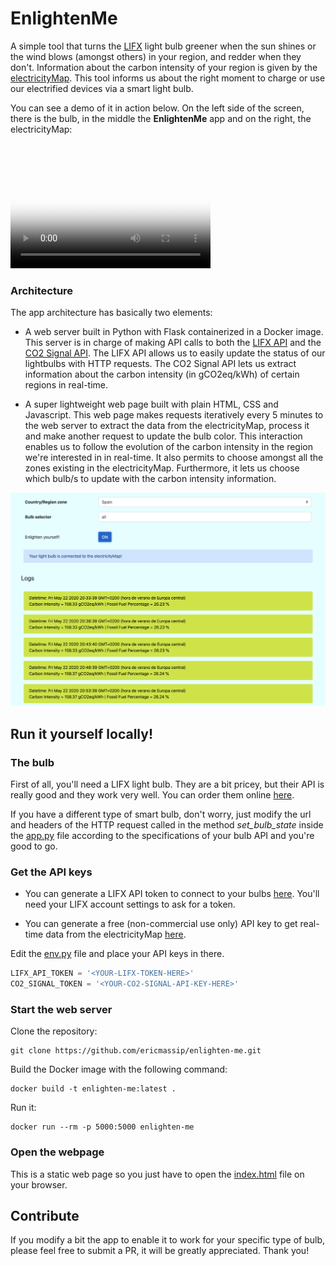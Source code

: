 # EnlightenMe

A simple tool that turns the [LIFX](https://eu.lifx.com/) light bulb greener when the sun shines or the wind blows 
(amongst others) in your region, and redder when they don't. Information about the carbon intensity of your region
is given by the [electricityMap](https://www.electricitymap.org/map). This tool informs us about the right moment 
to charge or use our electrified devices via a smart light bulb.

You can see a demo of it in action below. On the left side of the screen, there is the bulb, in the middle the **EnlightenMe**
app and on the right, the electricityMap:

<video src="web-app/img/enlighten-me.mov" poster="web-app/img/enlighten_me_base_image.png" width="320" height="200" controls preload></video>


### Architecture

The app architecture has basically two elements:

* A web server built in Python with Flask containerized in a Docker image. This server is in charge of making
API calls to both the [LIFX API](https://api.developer.lifx.com/) and the [CO2 Signal API](https://docs.co2signal.com/).
The LIFX API allows us to easily update the status of our lightbulbs with HTTP requests. The CO2 Signal API
lets us extract information about the carbon intensity (in gCO2eq/kWh) of certain regions in real-time.

* A super lightweight web page built with plain HTML, CSS and Javascript. This web page makes requests iteratively 
every 5 minutes to the web server to extract the data from the electricityMap, process it and make another request to
update the bulb color. This interaction enables us to follow the evolution of the carbon intensity in
the region we're interested in in real-time. It also permits to choose amongst all the zones existing in the 
electricityMap. Furthermore, it lets us choose which bulb/s to update with the carbon intensity information.

![EnlightenMe time evolution](web-app/img/enlighten_me_time_evolution.png)


## Run it yourself locally!

### The bulb

First of all, you'll need a LIFX light bulb. They are a bit pricey, but their API is really good and they work very well.
You can order them online [here](https://eu.lifx.com/).

If you have a different type of smart bulb, don't worry, just modify the url and headers of the HTTP request called in the
method *set_bulb_state* inside the [app.py](https://github.com/ericmassip/enlighten-me/blob/master/app.py) file according
to the specifications of your bulb API and you're good to go.

### Get the API keys

* You can generate a LIFX API token to connect to your bulbs [here](https://api.developer.lifx.com/docs/authentication). 
You'll need your LIFX account settings to ask for a token.

* You can generate a free (non-commercial use only) API key to get real-time data from the electricityMap [here](https://docs.co2signal.com/).

Edit the [env.py](https://github.com/ericmassip/enlighten-me/blob/master/env.py) file and place your API keys in there.

```python
LIFX_API_TOKEN = '<YOUR-LIFX-TOKEN-HERE>'
CO2_SIGNAL_TOKEN = '<YOUR-CO2-SIGNAL-API-KEY-HERE>'
```

### Start the web server

Clone the repository:

```shell script
git clone https://github.com/ericmassip/enlighten-me.git
```

Build the Docker image with the following command:

```shell script
docker build -t enlighten-me:latest .
```

Run it:
```shell script
docker run --rm -p 5000:5000 enlighten-me
```

### Open the webpage

This is a static web page so you just have to open the [index.html](https://github.com/ericmassip/enlighten-me/blob/master/web-app/index.html)
file on your browser.

## Contribute

If you modify a bit the app to enable it to work for your specific type of bulb, please feel free to submit a PR, it 
will be greatly appreciated. Thank you!    









